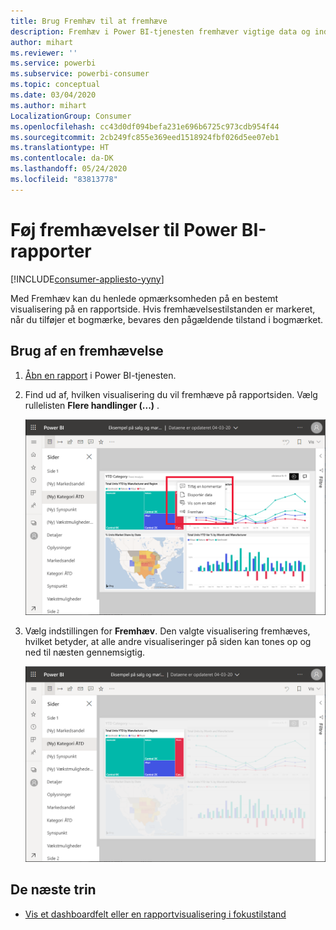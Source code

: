 ```yaml
---
title: Brug Fremhæv til at fremhæve
description: Fremhæv i Power BI-tjenesten fremhæver vigtige data og indsigt.
author: mihart
ms.reviewer: ''
ms.service: powerbi
ms.subservice: powerbi-consumer
ms.topic: conceptual
ms.date: 03/04/2020
ms.author: mihart
LocalizationGroup: Consumer
ms.openlocfilehash: cc43d0df094befa231e696b6725c973cdb954f44
ms.sourcegitcommit: 2cb249fc855e369eed1518924fbf026d5ee07eb1
ms.translationtype: HT
ms.contentlocale: da-DK
ms.lasthandoff: 05/24/2020
ms.locfileid: "83813778"
---
```

# <a name="add-spotlights-to-power-bi-reports"></a>Føj fremhævelser til Power BI-rapporter

[!INCLUDE[consumer-appliesto-yyny](../includes/consumer-appliesto-yyny.md)]

Med Fremhæv kan du henlede opmærksomheden på en bestemt visualisering på en rapportside.  Hvis fremhævelsestilstanden er markeret, når du tilføjer et bogmærke, bevares den pågældende tilstand i bogmærket.

## <a name="add-a-spotlight"></a>Brug af en fremhævelse

1. [Åbn en rapport](end-user-report-open.md) i Power BI-tjenesten.

2. Find ud af, hvilken visualisering du vil fremhæve på rapportsiden. Vælg rullelisten **Flere handlinger (...)** .  

    ![Sammenlign spotlight med fokustilstand](media/end-user-spotlight/power-bi-spotlight.png)

3. Vælg indstillingen for **Fremhæv**. Den valgte visualisering fremhæves, hvilket betyder, at alle andre visualiseringer på siden kan tones op og ned til næsten gennemsigtig. 

    ![Spotlighttilstand](media/end-user-spotlight/power-bi-spotlighted.png)



## <a name="next-steps"></a>De næste trin

* [Vis et dashboardfelt eller en rapportvisualisering i fokustilstand](end-user-focus.md)


